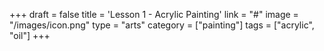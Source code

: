 +++
draft = false
title = 'Lesson 1 - Acrylic Painting'
link = "#"
image = "/images/icon.png"
type = "arts"
category = ["painting"]
tags = ["acrylic", "oil"]
+++